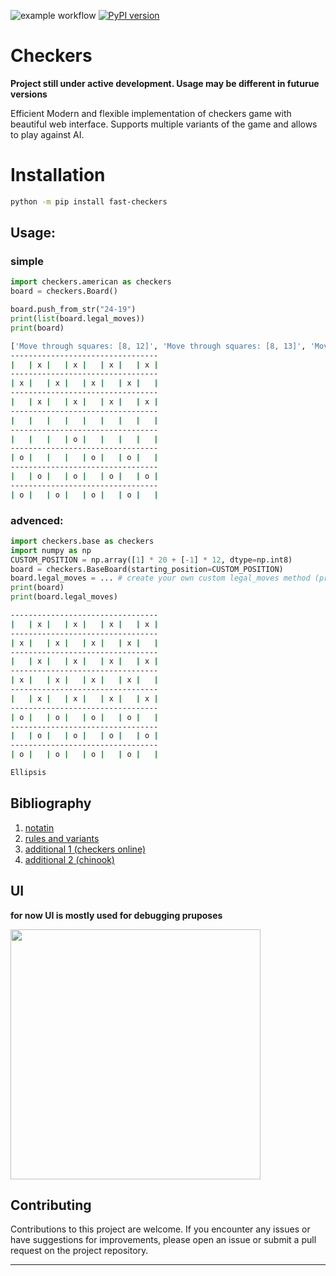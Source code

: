 ![example workflow](https://github.com/michalskibinski109/checkers/actions/workflows/python-app.yml/badge.svg)
[![PyPI version](https://badge.fury.io/py/fast_checkers.svg)](https://badge.fury.io/py/fast_checkers)

# Checkers 

__Project still under active development. Usage may be different in futurue versions__

Efficient Modern and flexible implementation of checkers game with beautiful web interface.
Supports multiple variants of the game and allows to play against AI.

# Installation

```bash
python -m pip install fast-checkers 
```

## Usage:

### simple

```python
import checkers.american as checkers
board = checkers.Board()

board.push_from_str("24-19")
print(list(board.legal_moves))
print(board)


```

```bash
['Move through squares: [8, 12]', 'Move through squares: [8, 13]', 'Move through squares: [9, 13]', 'Move through squares: [9, 14]', 'Move through squares: [10, 14]', 'Move through squares: [10, 15]', 'Move through squares: [11, 15]']
---------------------------------
|   | x |   | x |   | x |   | x |
---------------------------------
| x |   | x |   | x |   | x |   |
---------------------------------
|   | x |   | x |   | x |   | x |
---------------------------------
|   |   |   |   |   |   |   |   |
---------------------------------
|   |   |   | o |   |   |   |   |
---------------------------------
| o |   |   |   | o |   | o |   |
---------------------------------
|   | o |   | o |   | o |   | o |
---------------------------------
| o |   | o |   | o |   | o |   |
```

### advenced:

```python
import checkers.base as checkers
import numpy as np
CUSTOM_POSITION = np.array([1] * 20 + [-1] * 12, dtype=np.int8)
board = checkers.BaseBoard(starting_position=CUSTOM_POSITION)
board.legal_moves = ... # create your own custom legal_moves method (property)
print(board)
print(board.legal_moves)
```

```bash
---------------------------------
|   | x |   | x |   | x |   | x |
---------------------------------
| x |   | x |   | x |   | x |   |
---------------------------------
|   | x |   | x |   | x |   | x |
---------------------------------
| x |   | x |   | x |   | x |   |
---------------------------------
|   | x |   | x |   | x |   | x |
---------------------------------
| o |   | o |   | o |   | o |   |
---------------------------------
|   | o |   | o |   | o |   | o |
---------------------------------
| o |   | o |   | o |   | o |   |

Ellipsis
```


## Bibliography
1. [notatin](https://en.wikipedia.org/wiki/Portable_Draughts_Notation)
2. [rules and variants](https://en.wikipedia.org/wiki/Checkers)
3. [additional 1 (checkers online)](https://checkers.online/play)
4. [additional 2 (chinook)](https://webdocs.cs.ualberta.ca/~chinook/play/notation.html)

## UI
__for now UI is mostly used for debugging pruposes__


<img src="https://github.com/michalskibinski109/checkers/assets/77834536/acae0786-9cf3-4e30-9a04-abd7c018202b" width="400">

## Contributing

Contributions to this project are welcome. If you encounter any issues or have suggestions for improvements, please open an issue or submit a pull request on the project repository.

---

